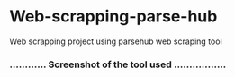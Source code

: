 # Web-scrapping-parse-hub
Web scrapping project using parsehub web scraping tool
### ............  Screenshot of the tool used  .................

